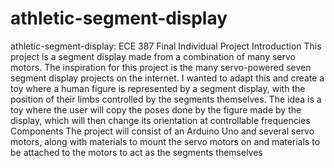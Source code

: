 # athletic-segment-display
athletic-segment-display: ECE 387 Final Individual Project Introduction This project is a segment display made from a combination of many servo motors. The inspiration for this project is the many servo-powered seven segment display projects on the internet. I wanted to adapt this and create a toy where a human figure is represented by a segment display, with the position of their limbs controlled by the segments themselves. The idea is a toy where the user will copy the poses done by the figure made by the display, which will then change its orientation at controllable frequencies Components The project will consist of an Arduino Uno and several servo motors, along with materials to mount the servo motors on and materials to be attached to the motors to act as the segments themselves
